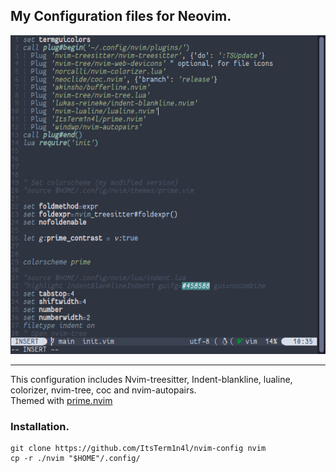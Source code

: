 ## My Configuration files for Neovim.
![screenshot](./screenshot.png)
___
This configuration includes Nvim-treesitter, Indent-blankline, lualine, colorizer, nvim-tree, coc and nvim-autopairs.    
Themed with [prime.nvim](https://github.com/ItsTerm1n4l/prime.nvim)   

### Installation.
```
git clone https://github.com/ItsTerm1n4l/nvim-config nvim
cp -r ./nvim "$HOME"/.config/
```

